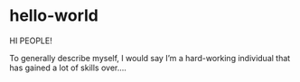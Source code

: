 # hello-world

HI PEOPLE!

To generally describe myself, I would say I’m a hard-working individual that has gained a lot of skills over....
